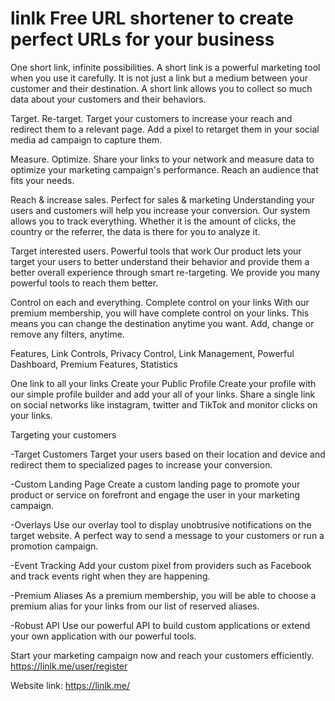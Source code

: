 # linlk Free URL shortener to create perfect URLs for your business

One short link, infinite possibilities.
A short link is a powerful marketing tool when you use it carefully. It is not just a link but a medium between your customer and their destination. A short link allows you to collect so much data about your customers and their behaviors.

Target. Re-target.
Target your customers to increase your reach and redirect them to a relevant page. Add a pixel to retarget them in your social media ad campaign to capture them.

Measure. Optimize.
Share your links to your network and measure data to optimize your marketing campaign's performance. Reach an audience that fits your needs.

Reach & increase sales.
Perfect for sales & marketing
Understanding your users and customers will help you increase your conversion. Our system allows you to track everything. Whether it is the amount of clicks, the country or the referrer, the data is there for you to analyze it.


Target interested users.
Powerful tools that work
Our product lets your target your users to better understand their behavior and provide them a better overall experience through smart re-targeting. We provide you many powerful tools to reach them better.

Control on each and everything.
Complete control on your links
With our premium membership, you will have complete control on your links. This means you can change the destination anytime you want. Add, change or remove any filters, anytime.

Features, Link Controls, Privacy Control, Link Management, Powerful Dashboard, Premium Features, Statistics

One link to all your links
Create your Public Profile
Create your profile with our simple profile builder and add your all of your links. Share a single link on social networks like instagram, twitter and TikTok and monitor clicks on your links.

Targeting your customers

-Target Customers
Target your users based on their location and device and redirect them to specialized pages to increase your conversion.

-Custom Landing Page
Create a custom landing page to promote your product or service on forefront and engage the user in your marketing campaign.

-Overlays
Use our overlay tool to display unobtrusive notifications on the target website. A perfect way to send a message to your customers or run a promotion campaign.

-Event Tracking
Add your custom pixel from providers such as Facebook and track events right when they are happening.

-Premium Aliases
As a premium membership, you will be able to choose a premium alias for your links from our list of reserved aliases.

-Robust API
Use our powerful API to build custom applications or extend your own application with our powerful tools.


Start your marketing campaign now and reach your customers efficiently. https://linlk.me/user/register

Website link: https://linlk.me/
